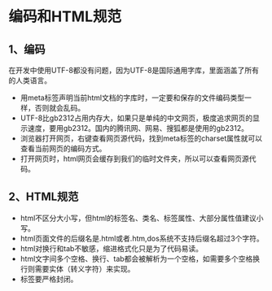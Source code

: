 # 编码和HTML规范

## 1、编码

在开发中使用UTF-8都没有问题，因为UTF-8是国际通用字库，里面涵盖了所有的人类语言。  

- 用meta标签声明当前html文档的字库时，一定要和保存的文件编码类型一样，否则就会乱码。
- UTF-8比gb2312占用内存大，如果只是单纯的中文网页，极度追求网页的显示速度，要用gb2312。国内的腾讯网、网易、搜狐都是使用的gb2312。
- 浏览器打开网页，右键查看网页源代码，找到meta标签的charset属性就可以查看当前网页的编码方式。
- 打开网页时，html网页会缓存到我们的临时文件夹，所以可以查看网页源代码。

## 2、HTML规范

- html不区分大小写，但html的标签名、类名、标签属性、大部分属性值建议小写。
- html页面文件的后缀名是.html或者.htm,dos系统不支持后缀名超过3个字符。
- html对换行和tab不敏感，缩进格式化只是为了代码易读。
- html文字间多个空格、换行、tab都会被解析为一个空格，如需要多个空格换行则需要实体（转义字符）来实现。
- 标签要严格封闭。
